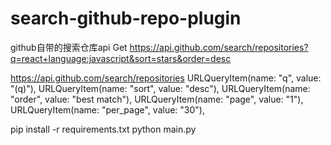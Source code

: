 # search-github-repo-plugin

github自带的搜索仓库api
Get
https://api.github.com/search/repositories?q=react+language:javascript&sort=stars&order=desc

https://api.github.com/search/repositories
URLQueryItem(name: "q", value: "\(q)"),
URLQueryItem(name: "sort", value: "desc"),
URLQueryItem(name: "order", value: "best match"),
URLQueryItem(name: "page", value: "1"),
URLQueryItem(name: "per_page", value: "30"),



pip install -r requirements.txt
python main.py

